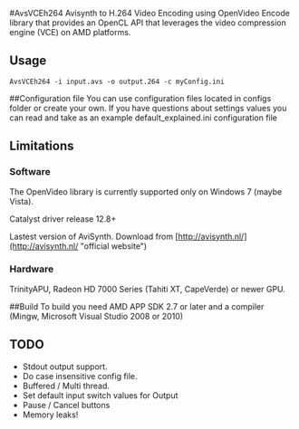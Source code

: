 
#AvsVCEh264
Avisynth to H.264 Video Encoding using OpenVideo Encode library that provides an OpenCL API that leverages the video compression engine (VCE) on AMD platforms.

## Usage

```
AvsVCEh264 -i input.avs -o output.264 -c myConfig.ini
```

##Configuration file
You can use configuration files located in configs folder or create your own.
If you have questions about settings values you can read and take as an example default_explained.ini configuration file

## Limitations
### Software
The OpenVideo library is currently supported only on Windows 7 (maybe Vista).

Catalyst driver release 12.8+

Lastest version of AviSynth. Download from [http://avisynth.nl/](http://avisynth.nl/ "official website")

### Hardware
TrinityAPU, Radeon HD 7000 Series (Tahiti XT, CapeVerde) or newer GPU.

##Build
To build you need AMD APP SDK 2.7 or later and a compiler (Mingw, Microsoft Visual Studio 2008 or 2010)

## TODO
- Stdout output support.
- Do case insensitive config file.
- Buffered / Multi thread.
- Set default input switch values for Output
- Pause / Cancel buttons
- Memory leaks!

